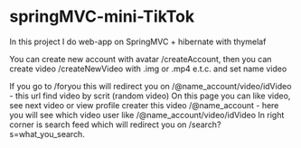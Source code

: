 # springMVC-mini-TikTok
In this project I do web-app on SpringMVC + hibernate with thymelaf

You can create new account with avatar /createAccount,
then you can create video /createNewVideo with .img or .mp4 e.t.c. and set name video

If you go to /foryou this will redirect you on
/@name_account/video/idVideo - this url find video by scrit (random video)
On this page you can like video, see next video or view profile creater this video /@name_account - here you will see which video user like
/@name_account/video/idVideo In right corner is search feed which will redirect you on /search?s=what_you_search.

